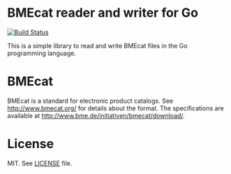 # BMEcat reader and writer for Go

[![Build Status](https://travis-ci.org/olivere/bmecat.svg?branch=master)](https://travis-ci.org/olivere/bmecat)

This is a simple library to read and write BMEcat files in the Go programming language.

# BMEcat

BMEcat is a standard for electronic product catalogs.
See http://www.bmecat.org/ for details about the format.
The specifications are available at
http://www.bme.de/initiativen/bmecat/download/.

# License

MIT. See [LICENSE](https://github.com/olivere/bmecat/blob/master/LICENSE) file.
